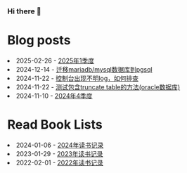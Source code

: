### Hi there 👋

<!--
**deletefromuser/deletefromuser** is a ✨ _special_ ✨ repository because its `README.md` (this file) appears on your GitHub profile.

Here are some ideas to get you started:

- 🔭 I’m currently working on ...
- 🌱 I’m currently learning ...
- 👯 I’m looking to collaborate on ...
- 🤔 I’m looking for help with ...
- 💬 Ask me about ...
- 📫 How to reach me: ...
- 😄 Pronouns: ...
- ⚡ Fun fact: ...
-->

# Blog posts
<!-- BLOG-POST-LIST:START -->
<li>2025-02-26 - <a href="https://deletefromuser.github.io/watch/2025010101/" rel="nofollow">2025年1季度</a></li><li>2024-12-14 - <a href="https://deletefromuser.github.io/sql/2024121401/" rel="nofollow">迁移mariadb/mysql数据库到pgsql</a></li><li>2024-11-22 - <a href="https://deletefromuser.github.io/java/2024112201/" rel="nofollow">控制台出现不明log，如何排查</a></li><li>2024-11-22 - <a href="https://deletefromuser.github.io/java/2024112202/" rel="nofollow">测试包含truncate table的方法&lpar;oracle数据库&rpar;</a></li><li>2024-11-10 - <a href="https://deletefromuser.github.io/watch/2024100101/" rel="nofollow">2024年4季度</a></li>
<!-- BLOG-POST-LIST:END -->

# Read Book Lists
<!-- READ-BOOK-LIST:START -->
<li>2024-01-06 - <a href="https://deletefromuser.github.io/read/2024010601/" rel="nofollow">2024年读书记录</a></li><li>2023-01-29 - <a href="https://deletefromuser.github.io/read/2023012901/" rel="nofollow">2023年读书记录</a></li><li>2022-02-01 - <a href="https://deletefromuser.github.io/read/2022030701/" rel="nofollow">2022年读书记录</a></li>
<!-- READ-BOOK-LIST:END -->
